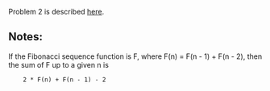 Problem 2 is described [here](https://projecteuler.net/problem=2).

## Notes:

If the Fibonacci sequence function is F, where F(n) = F(n - 1) + F(n - 2), then the sum of F up to a given n is 

        2 * F(n) + F(n - 1) - 2